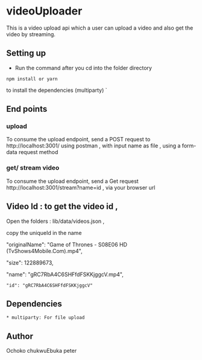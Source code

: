 # videoUploader
This is a video upload api which a user can upload a video and also get the video by streaming.

## Setting up
* Run the command after you cd into the folder directory

```
npm install or yarn 

```
to install the dependencies (multiparty)
`

## End points

### upload

To consume the upload endpoint, send a POST request to http://localhost:3001/ using postman , with input name as file , using a form-data request method

### get/ stream video

To consume the upload endpoint, send a Get request http://localhost:3001/stream?name=id , via your browser url 
       
## Video Id : to get the video id ,

Open the folders : lib/data/videos.json ,

copy the uniqueId in the name  

"originalName": "Game of Thrones - S08E06 HD (TvShows4Mobile.Com).mp4",

 "size": 122889673,

 "name": "gRC7RbA4C6SHFfdFSKKjggcV.mp4",
 ```
 "id": "gRC7RbA4C6SHFfdFSKKjggcV"
 ```    
        
## Dependencies
```
* multiparty: For file upload
```
## Author
Ochoko  chukwuEbuka peter

